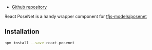 - [Github repository](https://github.com/yoyota/react-posenet)

React PoseNet is a handy wrapper component for [tfjs-models/posenet](https://github.com/tensorflow/tfjs-models/tree/master/posenet)

## Installation

```sh
npm install --save react-posenet
```
